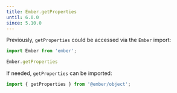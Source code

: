 ```yaml
---
title: Ember.getProperties
until: 6.0.0
since: 5.10.0
---
```



Previously, `getProperties` could be accessed via the `Ember` import:
```js
import Ember from 'ember';

Ember.getProperties
```

If needed, `getProperties` can be imported:
```js
import { getProperties } from '@ember/object';
```

